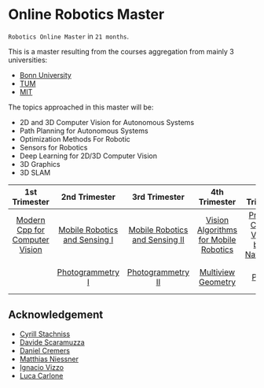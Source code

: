 # Online Robotics Master

`Robotics Online Master` in `21 months`.

This is a master resulting from the courses aggregation from mainly 3 universities:
- [Bonn University](https://www.uni-bonn.de/en/university)
- [TUM](https://www.tum.de/en/)
- [MIT](https://www.mit.edu/)

The topics approached in this master will be:
- 2D and 3D Computer Vision for Autonomous Systems
- Path Planning for Autonomous Systems
- Optimization Methods For Robotic
- Sensors for Robotics
- Deep Learning for 2D/3D Computer Vision
- 3D Graphics
- 3D SLAM


|1st Trimester |2nd Trimester|3rd Trimester|4th Trimester| 5th Trimester| 6th Trimester| 7th Trimester| Alternative Semester|
| :---:   | :---: | :---: |:---: |:---: |:---:|:---:|:---:|
| [Modern Cpp for Computer Vision](https://www.ipb.uni-bonn.de/teaching/cpp-2020/) | [Mobile Robotics and Sensing I](https://www.ipb.uni-bonn.de/msr1-2020/)   | [Mobile Robotics and Sensing II](https://www.ipb.uni-bonn.de/msr2-2020/)   | [Vision Algorithms for Mobile Robotics](https://rpg.ifi.uzh.ch/teaching.html)| [Practical Course: Vision-based Navigation](https://cvg.cit.tum.de/teaching/ws2020/visnav_ws2020#lectures)|[3D Scanning and Motion Capture](https://www.cs.cit.tum.de/cg/teaching/winter-term-2122/3d-scanning-motion-capture/) | [Visual Navigation for Autonomous Vehicles](https://vnav.mit.edu/)| [Convex Optimization](https://www.edx.org/course/convex-optimization)|
| |[Photogrammetry I](https://www.ipb.uni-bonn.de/photo12-2021/) | [Photogrammetry II](https://www.ipb.uni-bonn.de/photo12-2021/)| [Multiview Geometry](https://cvg.cit.tum.de/teaching/ss2019/mvg2019)| [Project](https://cvg.cit.tum.de/teaching/ws2021/visnav_ws2021)| [Deep Learning Specialization](https://www.coursera.org/specializations/deep-learning) | [Deep Learning Specialization](https://www.coursera.org/specializations/deep-learning) |



## Acknowledgement 

- [Cyrill Stachniss](https://www.linkedin.com/in/cyrill-stachniss-736233173/)
- [Davide Scaramuzza](https://rpg.ifi.uzh.ch/people_scaramuzza.html)
- [Daniel Cremers](https://cvg.cit.tum.de/members/cremers)
- [Matthias Niessner](https://www.cs.cit.tum.de/cg/people/niessner/)
- [Ignacio Vizzo](https://github.com/nachovizzo)
- [Luca Carlone](https://lucacarlone.mit.edu/)

